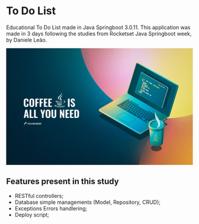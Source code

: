 # To Do List
Educational To Do List made in Java Springboot 3.0.11.
This application was made in 3 days following the studies from Rocketset Java Springboot week, by Daniele Leão.

![Wallpaper](readme-img.jpg)

## Features present in this study
- RESTful controllers;
- Database simple managements (Model, Repository, CRUD);
- Exceptions Errors handlering;
- Deploy script;
